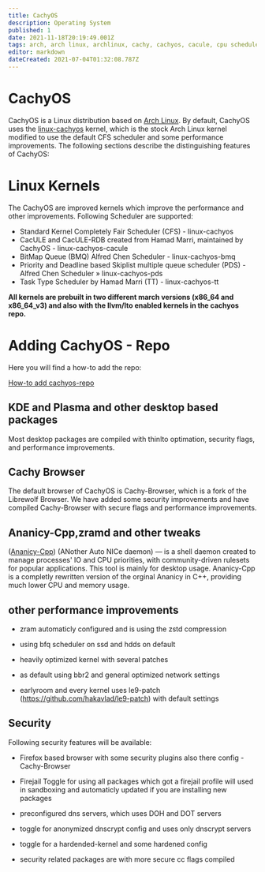 ```yaml
---
title: CachyOS
description: Operating System
published: 1
date: 2021-11-18T20:19:49.001Z
tags: arch, arch linux, archlinux, cachy, cachyos, cacule, cpu scheduler, gnu, linux
editor: markdown
dateCreated: 2021-07-04T01:32:08.787Z
---
```


# CachyOS
CachyOS is a Linux distribution based on [Arch Linux](https://archlinux.org/). By default, CachyOS uses the [linux-cachyos](https://github.com/CachyOS/linux-cachyos) kernel, which is the stock Arch Linux kernel modified to use the default CFS scheduler and some performance improvements. The following sections describe the distinguishing features of CachyOS:

# Linux Kernels
The CachyOS are improved kernels which improve the performance and other improvements. Following Scheduler are supported:

- Standard Kernel Completely Fair Scheduler (CFS) - linux-cachyos
- CacULE and CacULE-RDB created from Hamad Marri, maintained by CachyOS - linux-cachyos-cacule
- BitMap Queue (BMQ) Alfred Chen Scheduler - linux-cachyos-bmq
- Priority and Deadline based Skiplist multiple queue scheduler (PDS) - Alfred Chen Scheduler » linux-cachyos-pds
- Task Type Scheduler by Hamad Marri (TT) - linux-cachyos-tt

**All kernels are prebuilt in two different march versions (x86_64 and x86_64_v3) and also with the llvm/lto enabled kernels in the cachyos repo.**

# Adding CachyOS - Repo
Here you will find a how-to add the repo:

[How-to add cachyos-repo](https://wiki.cachyos.org/en/home/Repo)

## KDE and Plasma and other desktop based packages

Most desktop packages are compiled with thinlto optimation, security flags, and performance improvements. 

## Cachy Browser
The default browser of CachyOS is Cachy-Browser, which is a fork of the Librewolf Browser. We have added some security 
improvements and have compiled Cachy-Browser with secure flags and 
performance improvements.

## Ananicy-Cpp,zramd and other tweaks

([Ananicy-Cpp](https://gitlab.com/ananicy-cpp/ananicy-cpp)) (ANother Auto NICe daemon) — is a shell daemon created to manage processes' IO and CPU priorities, with community-driven rulesets for popular applications. This tool is mainly for desktop usage. Ananicy-Cpp is a completly rewritten version of the orginal Ananicy in C++, providing much lower CPU and memory usage.

## other performance improvements



-   zram automaticly configured and is using the zstd compression

-   using bfq scheduler on ssd and hdds on default

-   heavily optimized kernel with several patches

-   as default using bbr2 and general optimized network settings

-   earlyroom and every kernel uses le9-patch (<https://github.com/hakavlad/le9-patch>) with default settings

## Security



Following security features will be available:

-   Firefox based browser with some security plugins also there config - Cachy-Browser

-   Firejail Toggle for using all packages which got a firejail profile will used in sandboxing and automaticly updated if you are installing new packages

-   preconfigured dns servers, which uses DOH and DOT servers

-   toggle for anonymized dnscrypt config and uses only dnscrypt servers

-   toggle for a hardended-kernel and some hardened config

-   security related packages are with more secure cc flags compiled